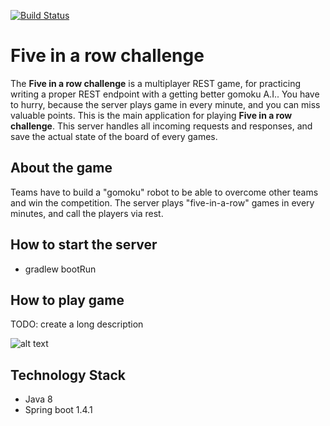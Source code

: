 [![Build Status](https://travis-ci.org/zeldan/five-in-a-row-challenge.svg?branch=master)](https://travis-ci.org/zeldan/five-in-a-row-challenge)

Five in a row challenge
=======================
The **Five in a row challenge** is a multiplayer REST game, for practicing writing a proper REST endpoint with a getting better gomoku A.I.. 
You have to hurry, because the server plays game in every minute, and you can miss valuable points.
This is the main application for playing **Five in a row challenge**.
This server handles all incoming requests and responses, and save the actual state of the board of every games.

## About the game
Teams have to build a "gomoku" robot to be able to overcome other teams and win the competition.
The server plays "five-in-a-row" games in every minutes, and call the players via rest.

## How to start the server
- gradlew bootRun

## How to play game
TODO: create a long description

![alt text](https://github.com/zeldan/five-in-a-row-challenge/blob/master/FiveInARowSequence.png "Five in a row sequence diagram")

## Technology Stack
- Java 8
- Spring boot 1.4.1
